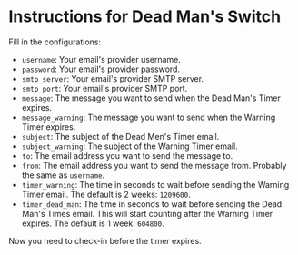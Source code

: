 # Instructions for Dead Man's Switch

Fill in the configurations:

- `username`: Your email's provider username.
- `password`: Your email's provider password.
- `smtp_server`: Your email's provider SMTP server.
- `smtp_port`: Your email's provider SMTP port.
- `message`: The message you want to send when the Dead Man's Timer expires.
- `message_warning`: The message you want to send when the Warning Timer expires.
- `subject`: The subject of the Dead Men's Timer email.
- `subject_warning`: The subject of the Warning Timer email.
- `to`: The email address you want to send the message to.
- `from`: The email address you want to send the message from.
  Probably the same as `username`.
- `timer_warning`: The time in seconds to wait before sending the Warning Timer email.
  The default is 2 weeks: `1209600`.
- `timer_dead_man`: The time in seconds to wait before sending the Dead Man's Times email.
  This will start counting after the Warning Timer expires.
  The default is 1 week: `604800`.

Now you need to check-in before the timer expires.
